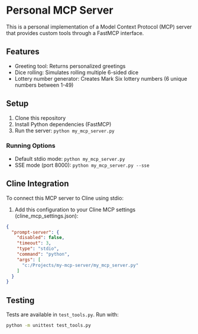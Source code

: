 # Personal MCP Server

This is a personal implementation of a Model Context Protocol (MCP) server that provides custom tools through a FastMCP interface.

## Features
- Greeting tool: Returns personalized greetings
- Dice rolling: Simulates rolling multiple 6-sided dice
- Lottery number generator: Creates Mark Six lottery numbers (6 unique numbers between 1-49)

## Setup
1. Clone this repository
2. Install Python dependencies (FastMCP)
3. Run the server: `python my_mcp_server.py`

### Running Options
- Default stdio mode: `python my_mcp_server.py`
- SSE mode (port 8000): `python my_mcp_server.py --sse`

## Cline Integration
To connect this MCP server to Cline using stdio:

1. Add this configuration to your Cline MCP settings (cline_mcp_settings.json):
```json
{
  "prompt-server": {
    "disabled": false,
    "timeout": 3,
    "type": "stdio",
    "command": "python",
    "args": [
      "c:/Projects/my-mcp-server/my_mcp_server.py"
    ]
  }
}
```


## Testing
Tests are available in `test_tools.py`. Run with:
```bash
python -m unittest test_tools.py
